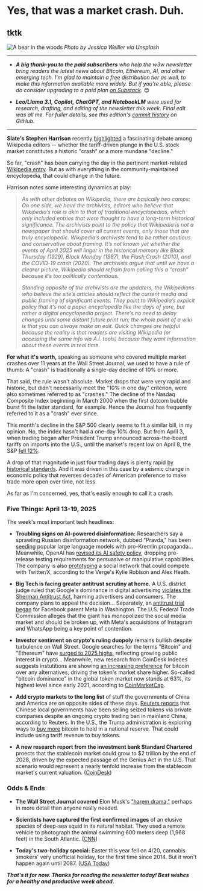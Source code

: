 # Yes, that was a market crash. Duh.
## tktk <!-- Get AI help drafting subhead. -->

![A bear in the woods](https://w3w.news/img/jessica-weiller-bear-1920.jpg)
*Photo by Jessica Weiller via Unsplash*

<hr>

- _**A big thank-you to the paid subscribers** who help the w3w newsletter bring readers the latest news about Bitcoin, Ethereum, AI, and other emerging tech. I'm glad to maintain a free distribution tier as well, to make this information available more widely. But if you're able, please do consider upgrading to a paid plan [on Substack](https://w3wnews.substack.com/subscribe)._ 😊

- _**Leo/Llama 3.1, Copilot, ChatGPT, and NotebookLM** were used for research, drafting, and editing of the newsletter this week. Final edit was all me. For fuller details, see this edition's [commit history](https://github.com/peteramckay/w3wnewsletter/commits/master/2025/2025-04-20-wir.md) on GitHub._

<hr>

**Slate's Stephen Harrison** recently [highlighted](https://slate.com/technology/2025/04/trump-news-2025-stock-market-crash-wikipedia-controversy.html) a fascinating debate among Wikipedia editors -- whether the tariff-driven plunge in the U.S. stock market constitutes a historic "crash" or a more mundane "decline."

So far, "crash" has been carrying the day in the pertinent market-related [Wikipedia entry](https://en.wikipedia.org/wiki/2025_stock_market_crash). But as with everything in the community-maintained encyclopedia, that could change in the future.

Harrison notes some interesting dynamics at play:

<blockquote>

  *As with other debates on Wikipedia, there are basically two camps: On one side, we have the archivists, editors who believe that Wikipedia’s role is akin to that of traditional encyclopedias, which only included entries that were thought to have a long-term historical significance. The archivists point to the policy that Wikipedia is not a newspaper that should cover all current events, only those that are truly encyclopedic. Wikipedia’s archivists tend to be rather cautious and conservative about framing. It’s not known yet whether the events of April 2025 will linger in the historical memory like Black Thursday (1929), Black Monday (1987), the Flash Crash (2010), and the COVID-19 crash (2020). The archivists argue that until we have a clearer picture, Wikipedia should refrain from calling this a “crash” because it’s too politically contentious.*

  *Standing opposite of the archivists are the updaters, the Wikipedians who believe the site’s articles should reflect the current media and public framing of significant events. They point to Wikipedia’s explicit policy that it’s not a paper encyclopedia like the days of yore, but rather a digital encyclopedia project. There’s no need to delay changes until some distant future print run; the whole point of a wiki is that you can always make an edit. Quick changes are helpful because the reality is that readers are visiting Wikipedia (or accessing the same info via A.I. tools) because they want information about these events in real time.*

</blockquote>

**For what it's worth,** speaking as someone who covered multiple market crashes over 11 years at the Wall Street Journal, we used to have a rule of thumb: A "crash" is traditionally a single-day decline of 10% or more.

That said, the rule wasn't absolute. Market drops that were very rapid and historic, but didn't necessarily meet the "10% in one day" criterion, were also sometimes referred to as "crashes." The decline of the Nasdaq Composite Index beginning in March 2000 when the first dotcom bubble burst fit the latter standard, for example. Hence the Journal has frequently referred to it as a "crash" ever since.

This month's decline in the S&P 500 clearly seems to fit a similar bill, in my opinion. No, the index hasn't had a one-day 10% drop. But from April 3, when trading began after President Trump announced across-the-board tariffs on imports into the U.S., until the market's recent low on April 8, the S&P [fell 12%](https://www.wsj.com/finance/will-the-last-investor-to-leave-america-please-turn-out-the-lights-cdf727b4?st=FckdHs&reflink=desktopwebshare_permalink).

A drop of that magnitude in just four trading days is plenty rapid [by historical standards](https://www.fool.com/investing/2025/04/19/sp-500-12th-biggest-4-day-decline-75-years-history/). And it was driven in this case by a seismic change in economic policy that reverses decades of American preference to make trade more open over time, not less.

As far as I'm concerned, yes, that's easily enough to call it a crash.  

### Five Things: April 13-19, 2025

The week's most important tech headlines:

- **Troubling signs on AI-powered disinformation:** Researchers say a sprawling Russian disinformation network, dubbed "Pravda," has been [seeding](https://www.france24.com/en/live-news/20250310-russian-disinformation-infects-ai-chatbots-researchers-warn) popular large language models with pro-Kremlin propaganda... Meanwhile, OpenAI has [revised its AI safety policy](https://fortune.com/2025/04/16/openai-safety-framework-manipulation-deception-critical-risk/), dropping pre-release testing requirements for persuasive or manipulative capabilities. The company is also [prototyping](https://decrypt.co/315020/openai-plans-x-like-social-platform-amid-ongoing-rift-musk) a social network that could compete with Twitter/X, according to the Verge's Kylie Robison and Alex Heath.

- **Big Tech is facing greater antitrust scrutiny at home.** A U.S. district judge ruled that Google's dominance in digital advertisimg [violates the Sherman Antitrust Act](https://www.wsj.com/business/media/judge-rules-google-operates-illegal-ad-monopoly-1d955ed4), harming advertisers and consumers. The company plans to appeal the decision... Separately, an [antitrust trial began](https://www.wsj.com/tech/meta-fights-to-keep-instagram-and-whatsapp-as-antitrust-trial-begins-8c6911d9) for Facebook parent Meta in Washington. The U.S. Federal Trade Commission alleges that the giant has monopolized the social media market and should be broken up, with Meta's acquisitions of Instagram and WhatsApp being a key point of contention.

- **Investor sentiment on crypto's ruling duopoly** remains bullish despite turbulence on Wall Street.  Google searches for the terms "Bitcoin" and "Ethereum" have [surged to 2025 highs](https://www.theblock.co/post/351053/retail-curiosity-is-rekindled-as-google-search-volume-for-bitcoin-and-ethereum-jumps), reflecting growing public interest in crypto... Meanwhile, new research from CoinDesk Indeces suggests instutitions are showing [an increasing preference](https://www.coindesk.com/coindesk-indices/2025/04/16/bitcoin-leads-a-fundamental-shift-in-the-crypto-market) for bitcoin over any alternatives, driving the token's market share higher. So-called "bitcoin dominance" in the global token market now stands at 63%, its highest level since early 2021, according to [CoinMarketCap](https://coinmarketcap.com/).

- **Add crypto markets to the long list** of stuff the governments of China and America are on opposite sides of these days. [Reuters reports](https://www.theblock.co/post/350955/china-government-selling-seized-crypto) that Chinese local governments have been selling seized tokens via private companies despite an ongoing crypto trading ban in mainland China, according to Reuters. In the U.S., the Trump administration is exploring ways to [buy more]((https://www.msn.com/en-us/politics/government/trump-to-use-tariff-revenue-to-buy-more-bitcoin/ar-AA1CWdHZ)) bitcoin to hold in a national reserve. That could include using tariff revenue to buy tokens.

- **A new research report from the investment bank Standard Chartered** proects that the stablecoin market could grow to $2 trillion by the end of 2028, driven by the expected passage of the Genius Act in the U.S. That scenario would represent a nearly tenfold increase from the stablecoin market's current valuation. ([CoinDesk](https://www.coindesk.com/markets/2025/04/15/stablecoin-market-could-grow-to-usd2t-by-end-2028-standard-chartered))

### Odds & Ends

- **The Wall Street Journal covered** Elon Musk's ["harem drama,"](https://www.wsj.com/politics/elon-musk-children-mothers-ashley-st-clair-grimes-dc7ba05c?st=QFR3UL&reflink=desktopwebshare_permalink) perhaps in more detail than anyone really needed.

- **Scientists have captured the first confirmed images** of an elusive species of deep-sea squid in its natural habitat. They used a remote vehicle to photograph the animal swimming 600 meters deep (1,968 feet) in the South Atlantic. ([CNN](https://www.cnn.com/2025/04/16/science/colossal-squid-footage/index.html))

- **Today's two-holiday special:** Easter this year fell on 4/20, cannabis smokers' very unofficial holiday, for the first time since 2014. But it won't happen again until 2087. ([USA Today](https://www.usatoday.com/story/news/2025/04/03/when-easter-sunday-420-same-day-list-years-dates/82771933007/))

_**That's it for now. Thanks for reading the newsletter today! Best wishes for a healthy and productive week ahead.**_
